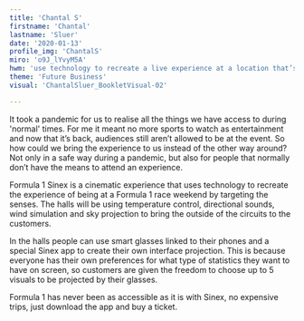 ```yaml
---
title: 'Chantal S'
firstname: 'Chantal'
lastname: 'Sluer'
date: '2020-01-13'
profile_img: 'ChantalS'
miro: 'o9J_lYvyM5A'
hwm: 'use technology to recreate a live experience at a location that’s not the event itself?'
theme: 'Future Business'
visual: 'ChantalSluer_BookletVisual-02'

---
```


It took a pandemic for us to realise all the things we have access to during 'normal' times. For me it meant no more sports to watch as entertainment and now that it’s back, audiences still aren’t allowed to be at the event. So how could we bring the experience to us instead of the other way around? Not only in a safe way during a pandemic, but also for people that normally don’t have the means to attend an experience. 

Formula 1 Sinex is a cinematic experience that uses technology to recreate the experience of being at a Formula 1 race weekend by targeting the senses. The halls will be using temperature control, directional sounds, wind simulation and sky projection to bring the outside of the circuits to the customers. 

In the halls people can use smart glasses linked to their phones and a special Sinex app to create their own interface projection. This is because everyone has their own preferences for what type of statistics they want to have on screen, so customers are given the freedom to choose up to 5 visuals to be projected by their glasses. 

Formula 1 has never been as accessible as it is with Sinex, no expensive trips, just download the app and buy a ticket. 

